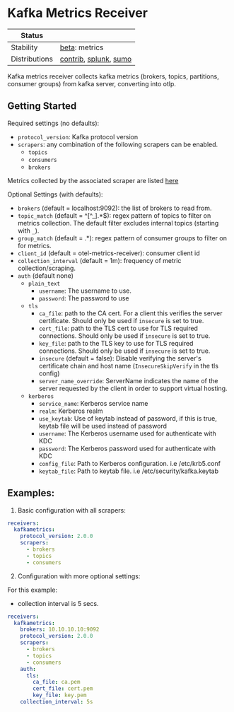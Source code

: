 # Kafka Metrics Receiver

<!-- status autogenerated section -->
| Status        |           |
| ------------- |-----------|
| Stability     | [beta]: metrics   |
| Distributions | [contrib], [splunk], [sumo] |

[beta]: https://github.com/open-telemetry/opentelemetry-collector#beta
[contrib]: https://github.com/open-telemetry/opentelemetry-collector-releases/tree/main/distributions/otelcol-contrib
[splunk]: https://github.com/signalfx/splunk-otel-collector
[sumo]: https://github.com/SumoLogic/sumologic-otel-collector
<!-- end autogenerated section -->

Kafka metrics receiver collects kafka metrics (brokers, topics, partitions, consumer groups) from kafka server,
converting into otlp.

## Getting Started

Required settings (no defaults):

- `protocol_version`: Kafka protocol version
- `scrapers`: any combination of the following scrapers can be enabled.
    - `topics`
    - `consumers`
    - `brokers`
    
Metrics collected by the associated scraper are listed [here](metadata.yaml)

Optional Settings (with defaults):

- `brokers` (default = localhost:9092): the list of brokers to read from.
- `topic_match` (default = ^[^_].*$): regex pattern of topics to filter on metrics collection. The default filter excludes internal topics (starting with `_`).
- `group_match` (default = .*): regex pattern of consumer groups to filter on for metrics.
- `client_id` (default = otel-metrics-receiver): consumer client id
- `collection_interval` (default = 1m): frequency of metric collection/scraping.
- `auth` (default none)
    - `plain_text`
        - `username`: The username to use.
        - `password`: The password to use
    - `tls`
        - `ca_file`: path to the CA cert. For a client this verifies the server certificate. Should only be used
          if `insecure` is set to true.
        - `cert_file`: path to the TLS cert to use for TLS required connections. Should only be used if `insecure` is
          set to true.
        - `key_file`: path to the TLS key to use for TLS required connections. Should only be used if `insecure` is set
          to true.
        - `insecure` (default = false): Disable verifying the server's certificate chain and host
          name (`InsecureSkipVerify` in the tls config)
        - `server_name_override`: ServerName indicates the name of the server requested by the client in order to
          support virtual hosting.
    - `kerberos`
        - `service_name`: Kerberos service name
        - `realm`: Kerberos realm
        - `use_keytab`:  Use of keytab instead of password, if this is true, keytab file will be used instead of
          password
        - `username`: The Kerberos username used for authenticate with KDC
        - `password`: The Kerberos password used for authenticate with KDC
        - `config_file`: Path to Kerberos configuration. i.e /etc/krb5.conf
        - `keytab_file`: Path to keytab file. i.e /etc/security/kafka.keytab

## Examples:

1) Basic configuration with all scrapers:

```yaml
receivers:
  kafkametrics:
    protocol_version: 2.0.0
    scrapers:
      - brokers
      - topics
      - consumers
```

2) Configuration with more optional settings:

For this example:
- collection interval is 5 secs.

```yaml
receivers:
  kafkametrics:
    brokers: 10.10.10.10:9092
    protocol_version: 2.0.0
    scrapers:
      - brokers
      - topics
      - consumers
    auth:
      tls:
        ca_file: ca.pem
        cert_file: cert.pem
        key_file: key.pem
    collection_interval: 5s
```
